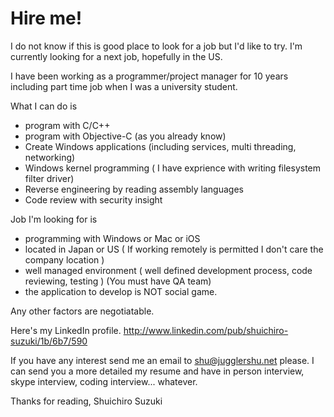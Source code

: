 Hire me!
========

I do not know if this is good place to look for a job but I'd like to try.
I'm currently looking for a next job, hopefully in the US.

I have been working as a programmer/project manager for 10 years including part time job when I was a university student.

What I can do is
 - program with C/C++
 - program with Objective-C (as you already know)
 - Create Windows applications (including services, multi threading, networking)
 - Windows kernel programming ( I have exprience with writing filesystem filter driver)
 - Reverse engineering by reading assembly languages 
 - Code review with security insight

Job I'm looking for is
 - programming with Windows or Mac or iOS
 - located in Japan or US ( If working remotely is permitted I don't care the company location )
 - well managed environment ( well defined development process, code reviewing, testing )
   (You must have QA team)
 - the application to develop is NOT social game.

Any other factors are negotiatable.

Here's my LinkedIn profile.
http://www.linkedin.com/pub/shuichiro-suzuki/1b/6b7/590

If you have any interest send me an email to shu@jugglershu.net please.
I can send you a more detailed my resume and have in person interview, skype interview, coding interview... whatever.


Thanks for reading,
Shuichiro Suzuki
